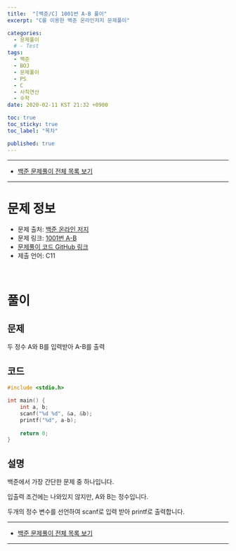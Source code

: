 ```yaml
---
title:  "[백준/C] 1001번 A-B 풀이"
excerpt: "C를 이용한 백준 온라인저지 문제풀이"

categories:
  - 문제풀이
  # - Test
tags:
  - 백준
  - BOJ
  - 문제풀이
  - PS
  - C
  - 사칙연산
  - 수학
date: 2020-02-11 KST 21:32 +0900

toc: true
toc_sticky: true
toc_label: "목차"

published: true
---
```


- - -

 - [백준 문제풀이 전체 목록 보기](/boj)

- - -

# 문제 정보
 - 문제 출처: [백준 온라인 저지](http://boj.kr/)
 - 문제 링크: [1001번 A-B](https://www.acmicpc.net/problem/1001)
 - [문제풀이 코드 GitHub 링크](https://github.com/NeoMindStd/CodingLife)
 - 제출 언어: C11
 
 <br>

# 풀이

## 문제
두 정수 A와 B를 입력받아 A-B를 출력

## 코드

```c++
#include <stdio.h>

int main() {
    int a, b;
    scanf("%d %d", &a, &b);
    printf("%d", a-b);
    
    return 0;
}
```

## 설명
백준에서 가장 간단한 문제 중 하나입니다.

입출력 조건에는 나와있지 않지만, A와 B는 정수입니다. 

두개의 정수 변수를 선언하여 scanf로 입력 받아 printf로 출력합니다.

- - -

 - [백준 문제풀이 전체 목록 보기](/boj)

- - -